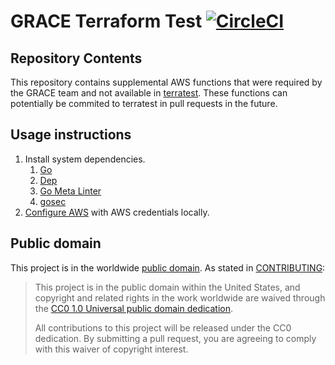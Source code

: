 # GRACE Terraform Test [![CircleCI](https://circleci.com/gh/GSA/grace-tftest.svg?style=svg)](https://circleci.com/gh/GSA/grace-tftest)

## Repository Contents

This repository contains supplemental AWS functions that were required by the GRACE team and not available in [terratest](https://github.com/gruntwork-io/terratest). These functions can potentially be commited to terratest in pull requests in the future.

## Usage instructions

1. Install system dependencies.
    1. [Go](https://golang.org/)
    1. [Dep](https://golang.github.io/dep/docs/installation.html)
    1. [Go Meta Linter](https://github.com/alecthomas/gometalinter)
    1. [gosec](https://github.com/securego/gosec)
1. [Configure AWS](https://www.terraform.io/docs/providers/aws/#authentication) with AWS credentials locally.


## Public domain

This project is in the worldwide [public domain](LICENSE.md). As stated in [CONTRIBUTING](CONTRIBUTING.md):

> This project is in the public domain within the United States, and copyright and related rights in the work worldwide are waived through the [CC0 1.0 Universal public domain dedication](https://creativecommons.org/publicdomain/zero/1.0/).
>
> All contributions to this project will be released under the CC0 dedication. By submitting a pull request, you are agreeing to comply with this waiver of copyright interest.